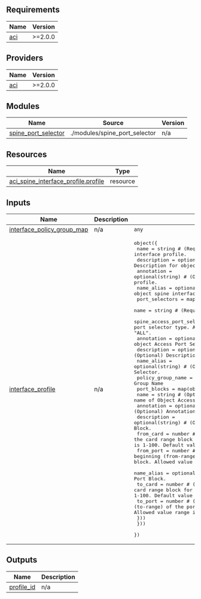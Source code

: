 <!-- BEGIN_TF_DOCS -->
## Requirements

| Name | Version |
|------|---------|
| <a name="requirement_aci"></a> [aci](#requirement\_aci) | >=2.0.0 |

## Providers

| Name | Version |
|------|---------|
| <a name="provider_aci"></a> [aci](#provider\_aci) | >=2.0.0 |

## Modules

| Name | Source | Version |
|------|--------|---------|
| <a name="module_spine_port_selector"></a> [spine\_port\_selector](#module\_spine\_port\_selector) | ./modules/spine_port_selector | n/a |

## Resources

| Name | Type |
|------|------|
| [aci_spine_interface_profile.profile](https://registry.terraform.io/providers/CiscoDevNet/aci/latest/docs/resources/spine_interface_profile) | resource |

## Inputs

| Name | Description | Type | Default | Required |
|------|-------------|------|---------|:--------:|
| <a name="input_interface_policy_group_map"></a> [interface\_policy\_group\_map](#input\_interface\_policy\_group\_map) | n/a | `any` | n/a | yes |
| <a name="input_interface_profile"></a> [interface\_profile](#input\_interface\_profile) | n/a | <pre>object({<br>    name        = string # (Required) Name of Object spine interface profile.<br>    description = optional(string) # (Optional) Description for object spine interface profile.<br>    annotation  = optional(string) # (Optional) Annotation for object spine interface profile.<br>    name_alias  = optional(string) # (Optional) Name alias for object spine interface profile.<br>    port_selectors = map(object({<br>      name                            = string # (Required) Name of Object Access Port Selector.<br>      spine_access_port_selector_type = optional(string) # (Required) The host port selector type. Allowed values are "ALL" and "range". Default is "ALL".<br>      annotation                      = optional(string) # (Optional) Annotation for object Access Port Selector.<br>      description                     = optional(string) # (Optional) Description for object Access Port Selector.<br>      name_alias                      = optional(string) # (Optional) Name alias for object Access Port Selector.<br>      policy_group_name               = optional(string) # Interface Policy Group Name<br>      port_blocks = map(object({<br>        name        = string # (Optional) name of Object Access Port Block.<br>        annotation  = optional(string) # (Optional) Annotation for object Access Port Block.<br>        description = optional(string) # (Optional) Description for object Access Port Block.<br>        from_card   = number # (Optional) The beginning (from-range) of the card range block for the leaf access port block. Allowed value range is 1-100. Default value is "1".<br>        from_port   = number # (Optional) The beginning (from-range) of the port range block for the leaf access port block. Allowed value range is 1-127. Default value is "1".<br>        name_alias  = optional(string) # (Optional) Name alias for object Access Port Block.<br>        to_card     = number # (Optional) The end (to-range) of the card range block for the leaf access port block. Allowed value range is 1-100. Default value is "1".<br>        to_port     = number # (Optional) The end (to-range) of the port range block for the leaf access port block. Allowed value range is 1-127. Default value is "1".<br>      }))<br>    }))<br>  })</pre> | n/a | yes |

## Outputs

| Name | Description |
|------|-------------|
| <a name="output_profile_id"></a> [profile\_id](#output\_profile\_id) | n/a |
<!-- END_TF_DOCS -->